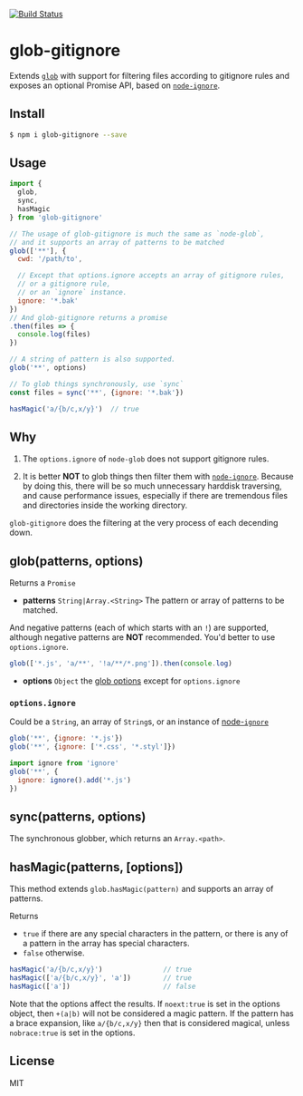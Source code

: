 [![Build Status](https://travis-ci.org/kaelzhang/node-glob-gitignore.svg?branch=master)](https://travis-ci.org/kaelzhang/node-glob-gitignore)
<!-- optional appveyor tst
[![Windows Build Status](https://ci.appveyor.com/api/projects/status/github/kaelzhang/node-glob-gitignore?branch=master&svg=true)](https://ci.appveyor.com/project/kaelzhang/node-glob-gitignore)
-->
<!-- optional npm version
[![NPM version](https://badge.fury.io/js/glob-gitignore.svg)](http://badge.fury.io/js/glob-gitignore)
-->
<!-- optional npm downloads
[![npm module downloads per month](http://img.shields.io/npm/dm/glob-gitignore.svg)](https://www.npmjs.org/package/glob-gitignore)
-->
<!-- optional dependency status
[![Dependency Status](https://david-dm.org/kaelzhang/node-glob-gitignore.svg)](https://david-dm.org/kaelzhang/node-glob-gitignore)
-->

# glob-gitignore

Extends [`glob`](https://www.npmjs.com/package/glob) with support for filtering files according to gitignore rules and exposes an optional Promise API, based on [`node-ignore`](https://www.npmjs.com/package/ignore).

## Install

```sh
$ npm i glob-gitignore --save
```

## Usage

```js
import {
  glob,
  sync,
  hasMagic
} from 'glob-gitignore'

// The usage of glob-gitignore is much the same as `node-glob`,
// and it supports an array of patterns to be matched
glob(['**'], {
  cwd: '/path/to',

  // Except that options.ignore accepts an array of gitignore rules,
  // or a gitignore rule,
  // or an `ignore` instance.
  ignore: '*.bak'
})
// And glob-gitignore returns a promise
.then(files => {
  console.log(files)
})

// A string of pattern is also supported.
glob('**', options)

// To glob things synchronously, use `sync`
const files = sync('**', {ignore: '*.bak'})

hasMagic('a/{b/c,x/y}')  // true
```

## Why

1. The `options.ignore` of `node-glob` does not support gitignore rules.

2. It is better **NOT** to glob things then filter them with [`node-ignore`](). Because by doing this, there will be so much unnecessary harddisk traversing, and cause performance issues, especially if there are tremendous files and directories inside the working directory.

`glob-gitignore` does the filtering at the very process of each decending down.

## glob(patterns, options)

Returns a `Promise`

- **patterns** `String|Array.<String>` The pattern or array of patterns to be matched.

And negative patterns (each of which starts with an `!`) are supported, although negative patterns are **NOT** recommended. You'd better to use `options.ignore`.

```js
glob(['*.js', 'a/**', '!a/**/*.png']).then(console.log)
```

- **options** `Object` the [glob options](https://www.npmjs.com/package/glob#options) except for `options.ignore`

### `options.ignore`

Could be a `String`, an array of `String`s, or an instance of [node-`ignore`](https://www.npmjs.com/package/ignore)

```js
glob('**', {ignore: '*.js'})
glob('**', {ignore: ['*.css', '*.styl']})

import ignore from 'ignore'
glob('**', {
  ignore: ignore().add('*.js')
})
```

## sync(patterns, options)

The synchronous globber, which returns an `Array.<path>`.

## hasMagic(patterns, [options])

This method extends `glob.hasMagic(pattern)` and supports an array of patterns.

Returns

- `true` if there are any special characters in the pattern, or there is any of a pattern in the array has special characters.
- `false` otherwise.

```js
hasMagic('a/{b/c,x/y}')               // true
hasMagic(['a/{b/c,x/y}', 'a'])        // true
hasMagic(['a'])                       // false
```

Note that the options affect the results. If `noext:true` is set in the options object, then `+(a|b)` will not be considered a magic pattern. If the pattern has a brace expansion, like `a/{b/c,x/y}` then that is considered magical, unless `nobrace:true` is set in the options.

## License

MIT
